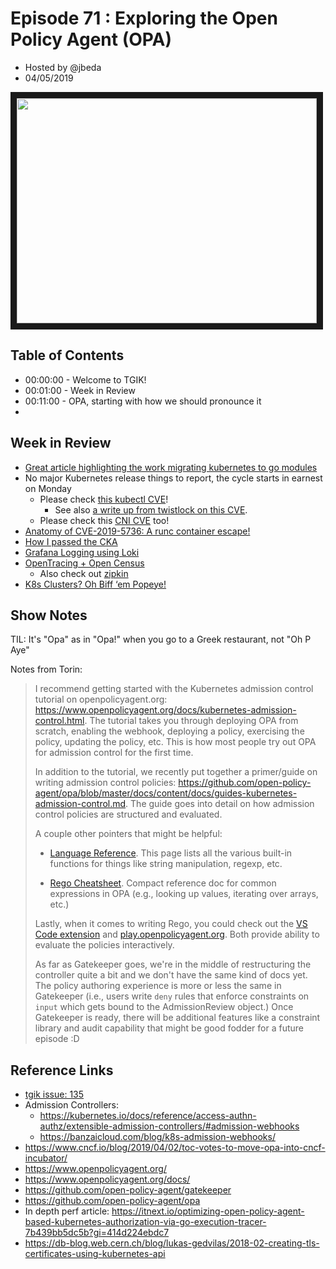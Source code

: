 # Episode 71 : Exploring the Open Policy Agent (OPA)

- Hosted by @jbeda
- 04/05/2019

<!--- Thumbnailed embed of the video, n8Xo_ghCIOSY is the video id from the youtube url --->

<a href="https://www.youtube.com/watch?v=QU9BGPf0hBw
" target="_blank"><img src="http://img.youtube.com/vi/QU9BGPf0hBw/hqdefault.jpg" width="480" height="360" border="10" /></a>

## Table of Contents

- 00:00:00 - Welcome to TGIK!
- 00:01:00 - Week in Review
- 00:11:00 - OPA, starting with how we should pronounce it
-

## Week in Review
- [Great article highlighting the work migrating kubernetes to go modules](https://medium.com/programming-kubernetes/using-go-modules-with-kubernetes-api-and-client-go-projects-2f3fdd5589a)
- No major Kubernetes release things to report, the cycle starts in earnest on Monday
    - Please check [this kubectl CVE](https://discuss.kubernetes.io/t/announce-security-release-of-kubernetes-kubectl-potential-directory-traversal-releases-1-11-9-1-12-7-1-13-5-and-1-14-0-cve-2019-1002101/5712)!
        - See also [a write up from twistlock on this CVE](https://www.twistlock.com/labs-blog/disclosing-directory-traversal-vulnerability-kubernetes-copy-cve-2019-1002101/).
    - Please check this [CNI CVE](https://discuss.kubernetes.io/t/announce-security-release-of-kubernetes-affecting-certain-network-configurations-with-cni-releases-1-11-9-1-12-7-1-13-5-and-1-14-0-cve-2019-9946/5713) too!
- [Anatomy of CVE-2019-5736: A runc container escape!](https://aws.amazon.com/blogs/compute/anatomy-of-cve-2019-5736-a-runc-container-escape/)
- [How I passed the CKA](https://medium.com/@krystiannowaczyk/how-i-passed-the-cka-certified-kubernetes-administrator-exam-f94b11566528)
- [Grafana Logging using Loki](https://blog.giantswarm.io/grafana-logging-using-loki/)
- [OpenTracing + Open Census](https://medium.com/opentracing/merging-opentracing-and-opencensus-f0fe9c7ca6f0)
    - Also check out [zipkin](https://zipkin.io/)
- [K8s Clusters? Oh Biff ‘em Popeye!](https://medium.com/@fernand.galiana/k8s-clusters-oh-biff-em-popeye-637e9312963)

## Show Notes

TIL: It's "Opa" as in "Opa!" when you go to a Greek restaurant, not "Oh P Aye"

Notes from Torin:
> I recommend getting started with the Kubernetes admission control tutorial on openpolicyagent.org: https://www.openpolicyagent.org/docs/kubernetes-admission-control.html. The tutorial takes you through deploying OPA from scratch, enabling the webhook, deploying a policy, exercising the policy, updating the policy, etc. This is how most people try out OPA for admission control for the first time.
>
> In addition to the tutorial, we recently put together a primer/guide on writing admission control policies: https://github.com/open-policy-agent/opa/blob/master/docs/content/docs/guides-kubernetes-admission-control.md. The guide goes into detail on how admission control policies are structured and evaluated.
>
> A couple other pointers that might be helpful:
>
> * [Language Reference](https://www.openpolicyagent.org/docs/language-reference.html). This page lists all the various built-in functions for things like string manipulation, regexp, etc.
>
> * [Rego Cheatsheet](https://github.com/open-policy-agent/opa/blob/master/docs/content/docs/rego-cheatsheet.md). Compact reference doc for common expressions in OPA (e.g., looking up values, iterating over arrays, etc.)
>
> Lastly, when it comes to writing Rego, you could check out the [VS Code extension](https://github.com/tsandall/vscode-opa) and [play.openpolicyagent.org](https://play.openpolicyagent.org/). Both provide ability to evaluate the policies interactively.
>
> As far as Gatekeeper goes, we're in the middle of restructuring the controller quite a bit and we don't have the same kind of docs yet. The policy authoring experience is more or less the same in Gatekeeper (i.e., users write `deny` rules that enforce constraints on `input` which gets bound to the AdmissionReview object.) Once Gatekeeper is ready, there will be additional features like a constraint library and audit capability that might be good fodder for a future episode :D

## Reference Links
- [tgik issue: 135](https://github.com/heptio/tgik/issues/135)
- Admission Controllers:
    - https://kubernetes.io/docs/reference/access-authn-authz/extensible-admission-controllers/#admission-webhooks
    - https://banzaicloud.com/blog/k8s-admission-webhooks/
- https://www.cncf.io/blog/2019/04/02/toc-votes-to-move-opa-into-cncf-incubator/
- https://www.openpolicyagent.org/
- https://www.openpolicyagent.org/docs/
- https://github.com/open-policy-agent/gatekeeper
- https://github.com/open-policy-agent/opa
- In depth perf article: https://itnext.io/optimizing-open-policy-agent-based-kubernetes-authorization-via-go-execution-tracer-7b439bb5dc5b?gi=414d224ebdc7
- https://db-blog.web.cern.ch/blog/lukas-gedvilas/2018-02-creating-tls-certificates-using-kubernetes-api